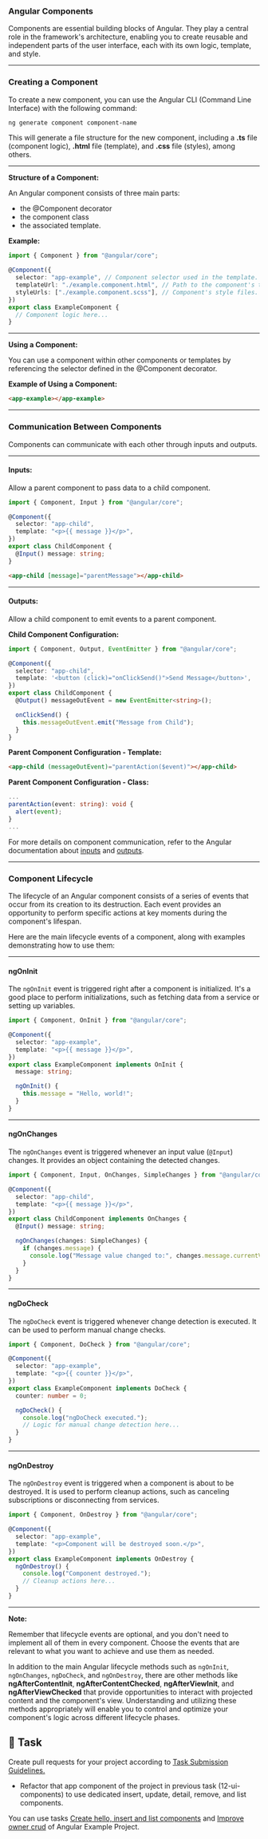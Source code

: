 ### **Angular Components**

Components are essential building blocks of Angular. They play a central role in the framework's architecture, enabling you to create reusable and independent parts of the user interface, each with its own logic, template, and style.

---

### **Creating a Component**

To create a new component, you can use the Angular CLI (Command Line Interface) with the following command:

```bash
ng generate component component-name
```

This will generate a file structure for the new component, including a **.ts** file (component logic), **.html** file (template), and **.css** file (styles), among others.

---

**Structure of a Component:**

An Angular component consists of three main parts:

- the @Component decorator
- the component class
- the associated template.

**Example:**

```typescript
import { Component } from "@angular/core";

@Component({
  selector: "app-example", // Component selector used in the template.
  templateUrl: "./example.component.html", // Path to the component's template.
  styleUrls: ["./example.component.scss"], // Component's style files.
})
export class ExampleComponent {
  // Component logic here...
}
```

---

**Using a Component:**

You can use a component within other components or templates by referencing the selector defined in the @Component decorator.

**Example of Using a Component:**

```html
<app-example></app-example>
```

---

### **Communication Between Components**

Components can communicate with each other through inputs and outputs.

---

#### **Inputs:**

Allow a parent component to pass data to a child component.

```typescript
import { Component, Input } from "@angular/core";

@Component({
  selector: "app-child",
  template: "<p>{{ message }}</p>",
})
export class ChildComponent {
  @Input() message: string;
}
```

```html
<app-child [message]="parentMessage"></app-child>
```

---

#### **Outputs:**

Allow a child component to emit events to a parent component.

**Child Component Configuration:**

```typescript
import { Component, Output, EventEmitter } from "@angular/core";

@Component({
  selector: "app-child",
  template: '<button (click)="onClickSend()">Send Message</button>',
})
export class ChildComponent {
  @Output() messageOutEvent = new EventEmitter<string>();

  onClickSend() {
    this.messageOutEvent.emit("Message from Child");
  }
}
```

**Parent Component Configuration - Template:**

```html
<app-child (messageOutEvent)="parentAction($event)"></app-child>
```

**Parent Component Configuration - Class:**

```typescript
...
parentAction(event: string): void {
  alert(event);
}
...
```

For more details on component communication, refer to the Angular documentation about [inputs](https://angular.dev/guide/components/inputs) and  [outputs](https://angular.dev/guide/components/outputs).

---

### **Component Lifecycle**

The lifecycle of an Angular component consists of a series of events that occur from its creation to its destruction. Each event provides an opportunity to perform specific actions at key moments during the component's lifespan.

Here are the main lifecycle events of a component, along with examples demonstrating how to use them:

---

#### **ngOnInit**

The `ngOnInit` event is triggered right after a component is initialized. It's a good place to perform initializations, such as fetching data from a service or setting up variables.

```typescript
import { Component, OnInit } from "@angular/core";

@Component({
  selector: "app-example",
  template: "<p>{{ message }}</p>",
})
export class ExampleComponent implements OnInit {
  message: string;

  ngOnInit() {
    this.message = "Hello, world!";
  }
}
```

---

#### **ngOnChanges**

The `ngOnChanges` event is triggered whenever an input value (`@Input`) changes. It provides an object containing the detected changes.

```typescript
import { Component, Input, OnChanges, SimpleChanges } from "@angular/core";

@Component({
  selector: "app-child",
  template: "<p>{{ message }}</p>",
})
export class ChildComponent implements OnChanges {
  @Input() message: string;

  ngOnChanges(changes: SimpleChanges) {
    if (changes.message) {
      console.log("Message value changed to:", changes.message.currentValue);
    }
  }
}
```

---

#### **ngDoCheck**

The `ngDoCheck` event is triggered whenever change detection is executed. It can be used to perform manual change checks.

```typescript
import { Component, DoCheck } from "@angular/core";

@Component({
  selector: "app-example",
  template: "<p>{{ counter }}</p>",
})
export class ExampleComponent implements DoCheck {
  counter: number = 0;

  ngDoCheck() {
    console.log("ngDoCheck executed.");
    // Logic for manual change detection here...
  }
}
```

---

#### **ngOnDestroy**

The `ngOnDestroy` event is triggered when a component is about to be destroyed. It is used to perform cleanup actions, such as canceling subscriptions or disconnecting from services.

```typescript
import { Component, OnDestroy } from "@angular/core";

@Component({
  selector: "app-example",
  template: "<p>Component will be destroyed soon.</p>",
})
export class ExampleComponent implements OnDestroy {
  ngOnDestroy() {
    console.log("Component destroyed.");
    // Cleanup actions here...
  }
}
```

---

**Note:**

Remember that lifecycle events are optional, and you don't need to implement all of them in every component. Choose the events that are relevant to what you want to achieve and use them as needed.

In addition to the main Angular lifecycle methods such as `ngOnInit`, `ngOnChanges`, `ngDoCheck`, and `ngOnDestroy`, there are other methods like **ngAfterContentInit**, **ngAfterContentChecked**, **ngAfterViewInit**, and **ngAfterViewChecked** that provide opportunities to interact with projected content and the component's view. Understanding and utilizing these methods appropriately will enable you to control and optimize your component's logic across different lifecycle phases.

## 👷 Task

Create pull requests for your project according to [Task Submission Guidelines.](../assessment.md#task-submission)

- Refactor that app component of the project in previous task (12-ui-components) to use dedicated insert, update, detail, remove, and list components.

You can use tasks [Create hello, insert and list components](https://github.com/persapiens-classes/ifrn-ria-angular-example/issues/8) and [Improve owner crud](https://github.com/persapiens-classes/ifrn-ria-angular-example/issues/10) of Angular Example Project.
